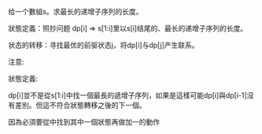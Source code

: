 给一个數組s。求最长的递增子序列的长度。

狀態定義：照抄问题 dp[i] => s[1:i]里以s[i]结尾的、最长的递增子序列的长度。

状态的转移：寻找最优的前驱状态j，将dp[i]与dp[j]产生联系。

注意:

狀態定義:

dp[i]並不是從s[1:i]中找一個最長的遞增子序列，如果是這樣可能dp[i]與dp[i-1]沒有差別。但這不符合狀態轉移之後的下一個。

因為必須要從中找到其中一個狀態再做加一的動作
